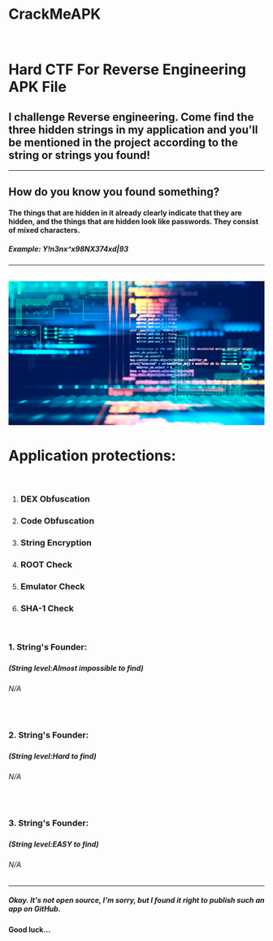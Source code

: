# CrackMeAPK
<br>
<H1>Hard CTF For Reverse Engineering APK File</H1>
<H2>I challenge Reverse engineering. Come find the <b>three hidden strings</b> in my application and you'll be mentioned in the project according to the string or strings you found!</H2>
<hr>
<H2>How do you know you found something?</H2>
<H4>The things that are hidden in it already clearly indicate that they are hidden, and the things that are hidden look like passwords. They consist of mixed characters.</H4>
<H5>Example: Y!n3nx^x98NX374xd|93</H5>
<hr>
<br>

<img src="picture.jpg">
<br>
<H1>Application protections:</H1><br>
<ol>
  <li><H3>DEX Obfuscation</H3></li>
  <li><H3>Code Obfuscation</H3></li>
  <li><H3>String Encryption</H3></li>
  <li><H3>ROOT Check</H3></li>
  <li><H3>Emulator Check</H3></li>
  <li><H3>SHA-1 Check</H3></li>
</ol>
<br>
<H3>1. String's Founder:<H3>
<H5>(String level:Almost impossible to find)<H5>
<H6>N/A</H6>
  
<br>

<H3>2. String's Founder:<H3>
<H5>(String level:Hard to find)<H5>
<H6>N/A</H6>
 
<br>
  
<H3>3. String's Founder:<H3>
<H5>(String level:EASY to find)</H5>
<H6>N/A</H6>

<hr>
<H5>Okay. It's not open source, I'm sorry, but I found it right to publish such an app on GitHub.</H5>
<H4>Good luck...</H4>
